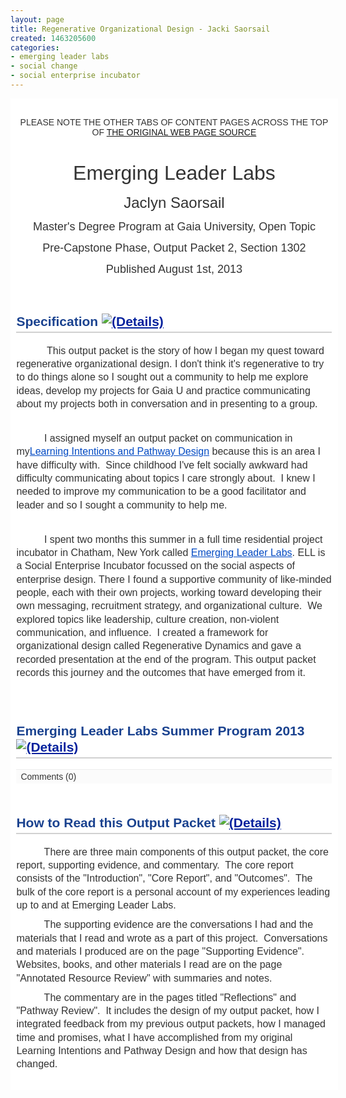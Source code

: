 ```yaml
---
layout: page
title: Regenerative Organizational Design - Jacki Saorsail
created: 1463205600
categories:
- emerging leader labs
- social change
- social enterprise incubator
---
```

<div class="column columns2 firstcolumn" id="row_1_column_1" style="vertical-align: top; float: left; padding: 10px 9.4625px; position: relative; width: 505.013px; color: rgb(51, 51, 51); font-family: Arial, 'Nimbus Sans L', Helvetica, sans-serif; line-height: 15.996px; background-color: rgb(255, 255, 255);"><div class="column-content" style="min-height: 20px;"><div class="blockinstance cb bt-textbox" id="blockinstance_24904" style="padding-top: 10px; padding-bottom: 10px; position: relative; clear: both;"><div class="blockinstance-content" id="blockinstance-content-24904"><p style="margin-top: 10px; margin-bottom: 10px; text-align: center;">PLEASE NOTE THE OTHER TABS OF CONTENT PAGES ACROSS THE TOP<br>OF <a href="http://THE ORIGINAL WEB PAGE SOURCE" target="_blank">THE ORIGINAL WEB PAGE SOURCE</a></p><p style="margin-top: 10px; margin-bottom: 10px; text-align: center;">&nbsp;</p><p style="margin-top: 10px; margin-bottom: 10px; text-align: center;"><span style="line-height: 1.333em; font-size: xx-large;">Emerging Leader Labs</span></p><p style="margin-top: 10px; margin-bottom: 10px; text-align: center;"><span style="line-height: 1.333em; font-size: x-large;">Jaclyn Saorsail</span></p><p style="margin-top: 10px; margin-bottom: 10px; text-align: center;"><span style="line-height: 1.333em; font-size: large;">Master's Degree Program at Gaia University, Open Topic</span></p><p style="margin-top: 10px; margin-bottom: 10px; text-align: center;"><span style="line-height: 1.333em; font-size: large;">Pre-Capstone Phase, Output Packet 2, Section 1302</span></p><p style="margin-top: 10px; margin-bottom: 10px; text-align: center;"><span style="line-height: 1.333em; font-size: large;">Published August 1st, 2013</span></p></div></div><div class="blockinstance cb bt-textbox" id="blockinstance_23638" style="padding-top: 10px; padding-bottom: 10px; position: relative; clear: both;"><div class="blockinstance-header" style="margin-bottom: 3px;"><h2 class="title" style="line-height: 1.25em; word-wrap: break-word; font-size: 1.5em; color: rgb(26, 66, 143); border-bottom-width: 2px; border-bottom-style: solid; border-bottom-color: rgb(209, 209, 209); padding-bottom: 3px;">Specification&nbsp;<a href="http://portfolios.gaiauniversity.org/artefact/artefact.php?artefact=22738&amp;view=3977&amp;block=23638" style="outline: none; color: rgb(3, 33, 157);" title="Click for more information and to place feedback."><img alt="(Details)" src="http://portfolios.gaiauniversity.org/theme/raw/static/images/detail_small.png" style="border: 0px;"></a></h2></div><div class="blockinstance-content" id="blockinstance-content-23638"><p style="margin-top: 10px; margin-bottom: 0in; line-height: 13.68px;"><span style="line-height: 1.333em; font-size: medium;">&nbsp;&nbsp;&nbsp;&nbsp;&nbsp;&nbsp;&nbsp;&nbsp;&nbsp;&nbsp; This output packet is the story of how I began my quest toward regenerative organizational design. I don't think it's regenerative to try to do things alone so I sought out a community to help me explore ideas, develop my projects for Gaia U and practice communicating about my projects both in conversation and in presenting to a group.</span></p><p style="margin-top: 10px; margin-bottom: 0in; line-height: 13.68px;">&nbsp;</p><p style="margin-top: 10px; margin-bottom: 0in; line-height: 13.68px;"><span style="line-height: 1.333em; font-size: medium;">&nbsp;&nbsp;&nbsp;&nbsp;&nbsp;&nbsp;&nbsp;&nbsp;&nbsp; I assigned myself an output packet on communication in my<a href="http://portfolios.gaiauniversity.org/view/view.php?t=b7oNenxapWAsUyrX6iYw" style="outline: none; color: rgb(2, 74, 195);" target="_blank" title="Learning Intentions and Pathway Design">Learning Intentions and Pathway Design</a>&nbsp;because this is an area I have difficulty with.&nbsp; Since childhood I've felt socially awkward had difficulty communicating about topics I car</span><span style="line-height: 1.333em; font-size: medium;">e</span><span style="line-height: 1.333em; font-size: medium;">&nbsp;strongly about.&nbsp; I knew I needed to improve my communication to be a good facilitator and leader and so I sought a community to help me.</span></p><p style="margin-top: 10px; margin-bottom: 0in; line-height: 13.68px;">&nbsp;</p><p style="margin-top: 10px; margin-bottom: 0in; line-height: 13.68px;"><span style="line-height: 1.333em; font-size: medium;">&nbsp;&nbsp;&nbsp;&nbsp;&nbsp;&nbsp;&nbsp;&nbsp;&nbsp; I spent two months this summer in a full time residential project incubator in Chatham, New York called&nbsp;<a href="http://www.emergingleaderlabs.org/" style="outline: none; color: rgb(2, 74, 195);" target="_blank" title="Emerging Leader Labs">Emerging Leader Labs</a>.&nbsp;<span style="line-height: 1.333em;">ELL is a Social Enterprise Incubator focussed on the social aspects of enterprise design.&nbsp;</span>There I found a supportive community of like-minded people, each with their own projects, working toward developing their own messaging, recruitment strategy, and organizational culture.&nbsp; We explored topics like leadership, culture creation, non-violent communication, and influence.&nbsp; I created a framework for organizational design called Regenerative Dynamics and gave a recorded presentation at the end of the program. This output packet records this journey and the outcomes that have emerged from it.</span></p></div></div></div></div><div class="column columns2 lastcolumn" id="row_1_column_2" style="vertical-align: top; float: left; padding: 10px 9.4625px; position: relative; width: 505.013px; color: rgb(51, 51, 51); font-family: Arial, 'Nimbus Sans L', Helvetica, sans-serif; line-height: 15.996px; background-color: rgb(255, 255, 255);"><div class="column-content" style="min-height: 20px;"><div class="blockinstance cb bt-image" id="blockinstance_24910" style="padding-top: 10px; padding-bottom: 10px; position: relative; clear: both;"><div class="blockinstance-header" style="margin-bottom: 3px;"><h2 class="title" style="line-height: 1.25em; word-wrap: break-word; font-size: 1.5em; color: rgb(26, 66, 143); border-bottom-width: 2px; border-bottom-style: solid; border-bottom-color: rgb(209, 209, 209); padding-bottom: 3px;">Emerging Leader Labs Summer Program 2013&nbsp;<a href="http://portfolios.gaiauniversity.org/artefact/artefact.php?artefact=23782&amp;view=3977&amp;block=24910" style="outline: none; color: rgb(3, 33, 157);" title="Click for more information and to place feedback."><img alt="(Details)" src="http://portfolios.gaiauniversity.org/theme/raw/static/images/detail_small.png" style="border: 0px;"></a></h2></div><div class="blockinstance-content" id="blockinstance-content-24910"><div class="center imageblock" itemscope="" itemtype="http://schema.org/ImageObject" style="text-align: center;"><div class="image"><a href="http://portfolios.gaiauniversity.org/artefact/artefact.php?artefact=23782&amp;view=3977" style="outline: none; color: rgb(2, 74, 195);"><img alt="" itemprop="contentURL" src="http://portfolios.gaiauniversity.org/artefact/file/download.php?file=23782&amp;view=3977" style="border: 0px; max-width: 98%;"></a></div><div class="comments" style="padding: 3px 7px; border-top-width: 1px; border-top-style: solid; border-top-color: rgb(238, 238, 238); text-align: left; background: rgb(251, 251, 251);"><span class="nocomments" id="block_24910" style="padding-right: 5px;">Comments (0)</span></div></div></div></div><div class="blockinstance cb bt-textbox" id="blockinstance_24820" style="padding-top: 10px; padding-bottom: 10px; position: relative; clear: both;"><div class="blockinstance-header" style="margin-bottom: 3px;"><h2 class="title" style="line-height: 1.25em; word-wrap: break-word; font-size: 1.5em; color: rgb(26, 66, 143); border-bottom-width: 2px; border-bottom-style: solid; border-bottom-color: rgb(209, 209, 209); padding-bottom: 3px;">How to Read this Output Packet&nbsp;<a href="http://portfolios.gaiauniversity.org/artefact/artefact.php?artefact=23718&amp;view=3977&amp;block=24820" style="outline: none; color: rgb(3, 33, 157);" title="Click for more information and to place feedback."><img alt="(Details)" src="http://portfolios.gaiauniversity.org/theme/raw/static/images/detail_small.png" style="border: 0px;"></a></h2></div><div class="blockinstance-content" id="blockinstance-content-24820"><p style="margin-top: 10px; margin-bottom: 10px;"><span style="line-height: 1.333em; font-size: medium;">&nbsp;&nbsp;&nbsp;&nbsp;&nbsp;&nbsp;&nbsp;&nbsp;&nbsp; There are three main components of this output packet, the core report, supporting evidence, and commentary.&nbsp; The core report consists of the "Introduction", "Core Report", and "Outcomes".&nbsp; The bulk of the core report is a personal account of my experiences leading up to and at Emerging Leader Labs.</span></p><p style="margin-top: 10px; margin-bottom: 10px;"><span style="line-height: 1.333em; font-size: medium;">&nbsp;&nbsp;&nbsp;&nbsp;&nbsp;&nbsp;&nbsp;&nbsp;&nbsp; The supporting evidence are the conversations I had and the materials that I read and wrote as a part of this project.&nbsp; Conversations and materials I produced are on the page "Supporting Evidence".&nbsp; Websites, books, and other materials I read are on the page "Annotated Resource Review"&nbsp;<span style="line-height: 1.333em;">with summaries and notes</span>.</span></p><p style="margin-top: 10px; margin-bottom: 10px;"><span style="line-height: 1.333em; font-size: medium;">&nbsp;&nbsp;&nbsp;&nbsp;&nbsp;&nbsp;&nbsp;&nbsp;&nbsp; The commentary are in the pages titled "Reflections" and "Pathway Review".&nbsp; It includes the design of my output packet, how I integrated feedback from my previous output packets, how I managed time and promises, what I have accomplished from my original Learning Intentions and Pathway Design and how that design has changed.</span></p></div></div></div></div>
